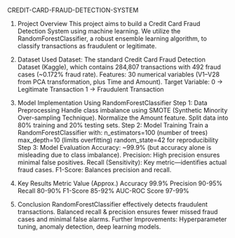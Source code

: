  CREDIT-CARD-FRAUD-DETECTION-SYSTEM
 1. Project Overview
This project aims to build a Credit Card Fraud Detection System using machine learning. We utilize the RandomForestClassifier, a robust ensemble learning algorithm, to classify transactions as fraudulent or legitimate.

2. Dataset Used
Dataset: The standard Credit Card Fraud Detection Dataset (Kaggle), which contains 284,807 transactions with 492 fraud cases (~0.172% fraud rate).
Features: 30 numerical variables (V1–V28 from PCA transformation, plus Time and Amount).
Target Variable:
0 → Legitimate Transaction
1 → Fraudulent Transaction
3. Model Implementation Using RandomForestClassifier
Step 1: Data Preprocessing
Handle class imbalance using SMOTE (Synthetic Minority Over-sampling Technique).
Normalize the Amount feature.
Split data into 80% training and 20% testing sets.
Step 2: Model Training
Train a RandomForestClassifier with:
n_estimators=100 (number of trees)
max_depth=10 (limits overfitting)
random_state=42 for reproducibility
Step 3: Model Evaluation
Accuracy: ~99.9% (but accuracy alone is misleading due to class imbalance).
Precision: High precision ensures minimal false positives.
Recall (Sensitivity): Key metric—identifies actual fraud cases.
F1-Score: Balances precision and recall.
4. Key Results
Metric	Value (Approx.)
Accuracy	99.9%
Precision	90-95%
Recall	80-90%
F1-Score	85-92%
AUC-ROC Score	97-99%
5. Conclusion
RandomForestClassifier effectively detects fraudulent transactions.
Balanced recall & precision ensures fewer missed fraud cases and minimal false alarms.
Further Improvements: Hyperparameter tuning, anomaly detection, deep learning models.
